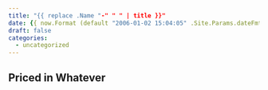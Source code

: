 ```yaml
---
title: "{{ replace .Name "-" " " | title }}"
date: {{ now.Format (default "2006-01-02 15:04:05" .Site.Params.dateFmt) }}
draft: false
categories:
  - uncategorized
---
```



## Priced in Whatever ##